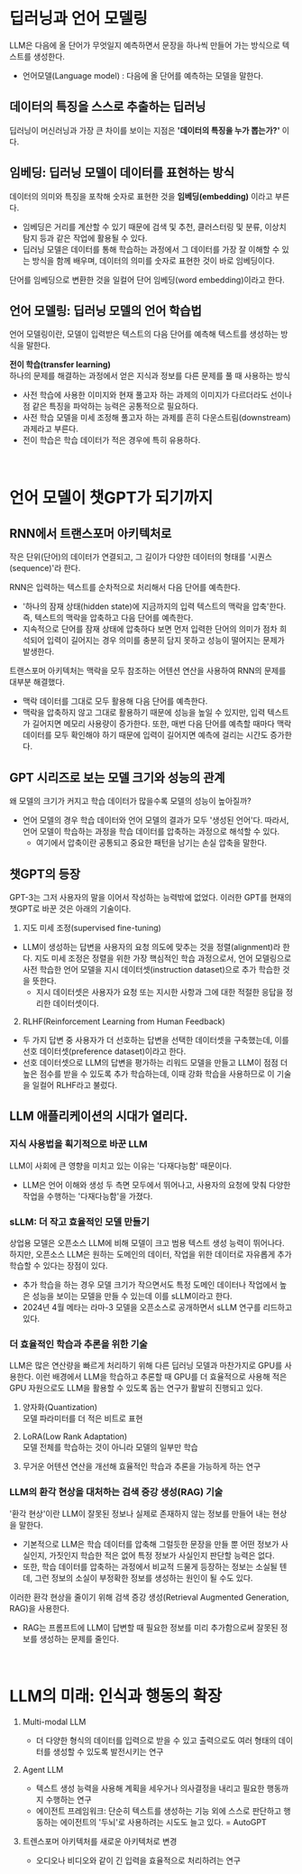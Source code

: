 # 딥러닝과 언어 모델링
LLM은 다음에 올 단어가 무엇일지 예측하면서 문장을 하나씩 만들어 가는 방식으로 텍스트를 생성한다.
- 언어모델(Language model) : 다음에 올 단어를 예측하는 모델을 말한다.

## 데이터의 특징을 스스로 추출하는 딥러닝
딥러닝이 머신러닝과 가장 큰 차이를 보이는 지점은 **'데이터의 특징을 누가 뽑는가?'** 이다.

## 임베딩: 딥러닝 모델이 데이터를 표현하는 방식
데이터의 의미와 특징을 포착해 숫자로 표현한 것을 **임베딩(embedding)** 이라고 부른다.
- 임베딩은 거리를 계산할 수 있기 때문에 검색 및 추천, 클러스터링 및 분류, 이상치 탐지 등과 같은 작업에 활용될 수 있다.
- 딥러닝 모델은 데이터를 통해 학습하는 과정에서 그 데이터를 가장 잘 이해할 수 있는 방식을 함께 배우며, 데이터의 의미를 숫자로 표현한 것이 바로 임베딩이다.

단어를 임베딩으로 변환한 것을 일컬어 단어 임베딩(word embedding)이라고 한다.

## 언어 모델링: 딥러닝 모델의 언어 학습법
언어 모델링이란, 모델이 입력받은 텍스트의 다음 단어를 예측해 텍스트를 생성하는 방식을 말한다.  

**전이 학습(transfer learning)**  
하나의 문제를 해결하는 과정에서 얻은 지식과 정보를 다른 문제를 풀 때 사용하는 방식  
- 사전 학습에 사용한 이미지와 현재 풀고자 하는 과제의 이미지가 다르더라도 선이나 점 같은 특징을 파악하는 능력은 공통적으로 필요하다.
- 사전 학습 모델을 미세 조정해 풀고자 하는 과제를 흔히 다운스트림(downstream)과제라고 부른다.
- 전이 학습은 학습 데이터가 적은 경우에 특히 유용하다.

</br>

# 언어 모델이 챗GPT가 되기까지

## RNN에서 트랜스포머 아키텍처로
작은 단위(단어)의 데이터가 연결되고, 그 길이가 다양한 데이터의 형태를 '시퀀스(sequence)'라 한다.  

RNN은 입력하는 텍스트를 순차적으로 처리해서 다음 단어를 예측한다.
- '하나의 잠재 상태(hidden state)에 지금까지의 입력 텍스트의 맥락을 압축'한다. 즉, 텍스트의 맥락을 압축하고 다음 단어를 예측한다.
- 지속적으로 단어를 잠재 상태에 압축하다 보면 먼저 입력한 단어의 의미가 점차 희석되어 입력이 길어지는 경우 의미를 충분히 담지 못하고 성능이 떨어지는 문제가 발생한다.  

트랜스포머 아키텍처는 맥락을 모두 참조하는 어텐션 연산을 사용하여 RNN의 문제를 대부분 해결했다.
- 맥락 데이터를 그대로 모두 활용해 다음 단어를 예측한다.
- 맥락을 압축하지 않고 그대로 활용하기 때문에 성능을 높일 수 있지만, 입력 텍스트가 길어지면 메모리 사용량이 증가한다. 또한, 매번 다음 단어를 예측할 때마다 맥락 데이터를 모두 확인해야 하기 때문에 입력이 길어지면 예측에 걸리는 시간도 증가한다.

## GPT 시리즈로 보는 모델 크기와 성능의 관계
왜 모델의 크기가 커지고 학습 데이터가 많을수록 모델의 성능이 높아질까?
- 언어 모델의 경우 학습 데이터와 언어 모델의 결과가 모두 '생성된 언어'다. 따라서, 언어 모델이 학습하는 과정을 학습 데이터를 압축하는 과정으로 해석할 수 있다.
    - 여기에서 압축이란 공통되고 중요한 패턴을 남기는 손실 압축을 말한다.

## 챗GPT의 등장
GPT-3는 그저 사용자의 말을 이어서 작성하는 능력밖에 없었다. 이러한 GPT를 현재의 챗GPT로 바꾼 것은 아래의 기술이다.
1. 지도 미세 조정(supervised fine-tuning)
- LLM이 생성하는 답변을 사용자의 요청 의도에 맞추는 것을 정렬(alignment)라 한다. 지도 미세 조정은 정렬을 위한 가장 핵심적인 학습 과정으로서, 언어 모델링으로 사전 학습한 언어 모델을 지시 데이터셋(instruction dataset)으로 추가 학습한 것을 뜻한다.
    - 지시 데이터셋은 사용자가 요청 또는 지시한 사항과 그에 대한 적절한 응답을 정리한 데이터셋이다.

2. RLHF(Reinforcement Learning from Human Feedback)
- 두 가지 답변 중 사용자가 더 선호하는 답변을 선택한 데이터셋을 구축했는데, 이를 선호 데이터셋(preference dataset)이라고 한다.
- 선호 데이터셋으로 LLM의 답변을 평가하는 리워드 모델을 만들고 LLM이 점점 더 높은 점수를 받을 수 있도록 추가 학습하는데, 이때 강화 학습을 사용하므로 이 기술을 일컬어 RLHF라고 불렀다.

## LLM 애플리케이션의 시대가 열리다.

### 지식 사용법을 획기적으로 바꾼 LLM
LLM이 사회에 큰 영향을 미치고 있는 이유는 '다재다능함' 때문이다.
- LLM은 언어 이해와 생성 두 측면 모두에서 뛰어나고, 사용자의 요청에 맞춰 다양한 작업을 수행하는 '다재다능함'을 가졌다.

### sLLM: 더 작고 효율적인 모델 만들기
상업용 모델은 오픈소스 LLM에 비해 모델이 크고 범용 텍스트 생성 능력이 뛰어나다. 하지만, 오픈소스 LLM은 원하는 도메인의 데이터, 작업을 위한 데이터로 자유롭게 추가 학습할 수 있다는 장점이 있다.
- 추가 학습을 하는 경우 모델 크기가 작으면서도 특정 도메인 데이터나 작업에서 높은 성능을 보이는 모델을 만들 수 있는데 이를 sLLM이라고 한다.
- 2024년 4월 메타는 라마-3 모델을 오픈소스로 공개하면서 sLLM 연구를 리드하고 있다.

### 더 효율적인 학습과 추론을 위한 기술
LLM은 많은 연산량을 빠르게 처리하기 위해 다른 딥러닝 모델과 마찬가지로 GPU를 사용한다. 이런 배경에서 LLM을 학습하고 추론할 때 GPU를 더 효율적으로 사용해 적은 GPU 자원으로도 LLM을 활용할 수 있도록 돕는 연구가 활발히 진행되고 있다.

1. 양자화(Quantization)  
모델 파라미터를 더 적은 비트로 표현

2. LoRA(Low Rank Adaptation)  
모델 전체를 학습하는 것이 아니라 모델의 일부만 학습

3. 무거운 어텐션 연산을 개선해 효율적인 학습과 추론을 가능하게 하는 연구

### LLM의 환각 현상을 대처하는 검색 증강 생성(RAG) 기술
'환각 현상'이란 LLM이 잘못된 정보나 실제로 존재하지 않는 정보를 만들어 내는 현상을 말한다.
- 기본적으로 LLM은 학습 데이터를 압축해 그럴듯한 문장을 만들 뿐 어떤 정보가 사실인지, 가짓인지 학습한 적은 없어 특정 정보가 사실인지 판단할 능력은 없다.
- 또한, 학습 데이터를 압축하는 과정에서 비교적 드물게 등장하는 정보는 소실될 텐데, 그런 정보의 소실이 부정확한 정보를 생성하는 원인이 될 수도 있다.

이러한 환각 현상을 줄이기 위해 검색 증강 생성(Retrieval Augmented Generation, RAG)을 사용한다.
- RAG는 프롬프트에 LLM이 답변할 때 필요한 정보를 미리 추가함으로써 잘못된 정보를 생성하는 문제를 줄인다.

</br>

# LLM의 미래: 인식과 행동의 확장
1. Multi-modal LLM
    - 더 다양한 형식의 데이터를 입력으로 받을 수 있고 출력으로도 여러 형태의 데이터를 생성할 수 있도록 발전시키는 연구
    
2. Agent LLM
    - 텍스트 생성 능력을 사용해 계획을 세우거나 의사결정을 내리고 필요한 행동까지 수행하는 연구
    - 에이전트 프레임워크: 단순히 텍스트를 생성하는 기능 외에 스스로 판단하고 행동하는 에이전트의 '두뇌'로 사용하려는 시도도 늘고 있다. = AutoGPT

3. 트렌스포머 아키텍처를 새로운 아키텍처로 변경
    - 오디오나 비디오와 같이 긴 입력을 효율적으로 처리하려는 연구